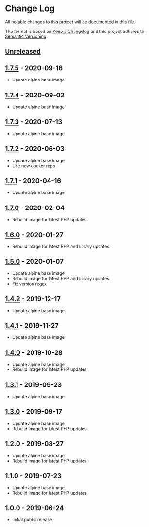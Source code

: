# Change Log
All notable changes to this project will be documented in this file.

The format is based on [Keep a Changelog](http://keepachangelog.com/)
and this project adheres to [Semantic Versioning](http://semver.org/).

## [Unreleased]

## [1.7.5] - 2020-09-16
- Update alpine base image

## [1.7.4] - 2020-09-02
- Update alpine base image

## [1.7.3] - 2020-07-13
- Update alpine base image

## [1.7.2] - 2020-06-03
- Update alpine base image
- Use new docker repo

## [1.7.1] - 2020-04-16
- Update alpine base image

## [1.7.0] - 2020-02-04
- Rebuild image for latest PHP updates

## [1.6.0] - 2020-01-27
- Rebuild image for latest PHP and library updates

## [1.5.0] - 2020-01-07
- Update alpine base image
- Rebuild image for latest PHP and library updates
- Fix version regex

## [1.4.2] - 2019-12-17
- Update alpine base image

## [1.4.1] - 2019-11-27
- Update alpine base image

## [1.4.0] - 2019-10-28
- Update alpine base image
- Rebuild image for latest PHP updates

## [1.3.1] - 2019-09-23
- Update alpine base image

## [1.3.0] - 2019-09-17
- Update alpine base image
- Rebuild image for latest PHP updates

## [1.2.0] - 2019-08-27
- Update alpine base image
- Rebuild image for latest PHP updates

## [1.1.0] - 2019-07-23
- Update alpine base image
- Rebuild image for latest PHP updates

## 1.0.0 - 2019-06-24
- Initial public release

[Unreleased]: https://github.com/gmitirol/alpine310-php73/compare/1.7.5...HEAD
[1.7.5]: https://github.com/gmitirol/alpine310-php73/compare/1.7.4...1.7.5
[1.7.4]: https://github.com/gmitirol/alpine310-php73/compare/1.7.3...1.7.4
[1.7.3]: https://github.com/gmitirol/alpine310-php73/compare/1.7.2...1.7.3
[1.7.2]: https://github.com/gmitirol/alpine310-php73/compare/1.7.1...1.7.2
[1.7.1]: https://github.com/gmitirol/alpine310-php73/compare/1.7.0...1.7.1
[1.7.0]: https://github.com/gmitirol/alpine310-php73/compare/1.6.0...1.7.0
[1.6.0]: https://github.com/gmitirol/alpine310-php73/compare/1.5.0...1.6.0
[1.5.0]: https://github.com/gmitirol/alpine310-php73/compare/1.4.2...1.5.0
[1.4.2]: https://github.com/gmitirol/alpine310-php73/compare/1.4.1...1.4.2
[1.4.1]: https://github.com/gmitirol/alpine310-php73/compare/1.4.0...1.4.1
[1.4.0]: https://github.com/gmitirol/alpine310-php73/compare/1.3.1...1.4.0
[1.3.1]: https://github.com/gmitirol/alpine310-php73/compare/1.3.0...1.3.1
[1.3.0]: https://github.com/gmitirol/alpine310-php73/compare/1.2.0...1.3.0
[1.2.0]: https://github.com/gmitirol/alpine310-php73/compare/1.1.0...1.2.0
[1.1.0]: https://github.com/gmitirol/alpine310-php73/compare/1.0.0...1.1.0

